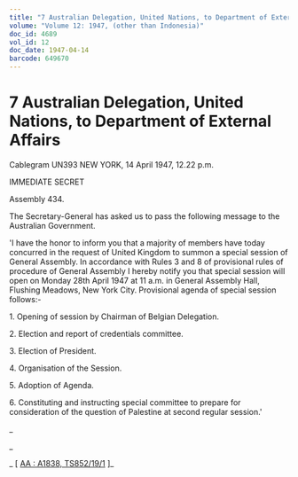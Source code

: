 ```yaml
---
title: "7 Australian Delegation, United Nations, to Department of External Affairs"
volume: "Volume 12: 1947, (other than Indonesia)"
doc_id: 4689
vol_id: 12
doc_date: 1947-04-14
barcode: 649670
---
```


# 7 Australian Delegation, United Nations, to Department of External Affairs

Cablegram UN393 NEW YORK, 14 April 1947, 12.22 p.m.

IMMEDIATE SECRET

Assembly 434.

The Secretary-General has asked us to pass the following message to the Australian Government.

'I have the honor to inform you that a majority of members have today concurred in the request of United Kingdom to summon a special session of General Assembly. In accordance with Rules 3 and 8 of provisional rules of procedure of General Assembly I hereby notify you that special session will open on Monday 28th April 1947 at 11 a.m. in General Assembly Hall, Flushing Meadows, New York City. Provisional agenda of special session follows:-

1\. Opening of session by Chairman of Belgian Delegation.

2\. Election and report of credentials committee.

3\. Election of President.

4\. Organisation of the Session.

5\. Adoption of Agenda.

6\. Constituting and instructing special committee to prepare for consideration of the question of Palestine at second regular session.'

_

_

_ [ [AA : A1838, TS852/19/1](http://www.naa.gov.au/cgi-bin/Search?O=I&Number=649670) ]_
